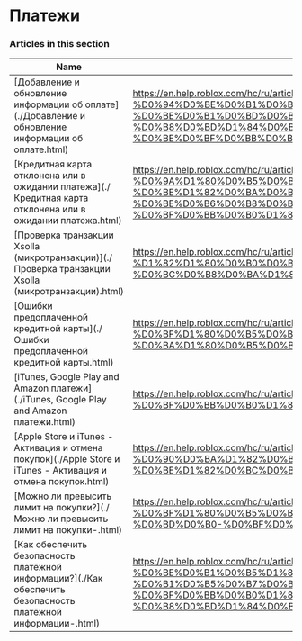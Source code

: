 # Платежи  
### Articles in this section
Name|URL
-|-
[Добавление и обновление информации об оплате](./Добавление и обновление информации об оплате.html) |https://en.help.roblox.com/hc/ru/articles/203312560-%D0%94%D0%BE%D0%B1%D0%B0%D0%B2%D0%BB%D0%B5%D0%BD%D0%B8%D0%B5-%D0%B8-%D0%BE%D0%B1%D0%BD%D0%BE%D0%B2%D0%BB%D0%B5%D0%BD%D0%B8%D0%B5-%D0%B8%D0%BD%D1%84%D0%BE%D1%80%D0%BC%D0%B0%D1%86%D0%B8%D0%B8-%D0%BE%D0%B1-%D0%BE%D0%BF%D0%BB%D0%B0%D1%82%D0%B5
[Кредитная карта отклонена или в ожидании платежа](./Кредитная карта отклонена или в ожидании платежа.html) |https://en.help.roblox.com/hc/ru/articles/360000359923-%D0%9A%D1%80%D0%B5%D0%B4%D0%B8%D1%82%D0%BD%D0%B0%D1%8F-%D0%BA%D0%B0%D1%80%D1%82%D0%B0-%D0%BE%D1%82%D0%BA%D0%BB%D0%BE%D0%BD%D0%B5%D0%BD%D0%B0-%D0%B8%D0%BB%D0%B8-%D0%B2-%D0%BE%D0%B6%D0%B8%D0%B4%D0%B0%D0%BD%D0%B8%D0%B8-%D0%BF%D0%BB%D0%B0%D1%82%D0%B5%D0%B6%D0%B0
[Проверка  транзакции  Xsolla (микротранзакции)](./Проверка  транзакции  Xsolla (микротранзакции).html) |https://en.help.roblox.com/hc/ru/articles/360016750311-%D0%9F%D1%80%D0%BE%D0%B2%D0%B5%D1%80%D0%BA%D0%B0-%D1%82%D1%80%D0%B0%D0%BD%D0%B7%D0%B0%D0%BA%D1%86%D0%B8%D0%B8-Xsolla-%D0%BC%D0%B8%D0%BA%D1%80%D0%BE%D1%82%D1%80%D0%B0%D0%BD%D0%B7%D0%B0%D0%BA%D1%86%D0%B8%D0%B8
[Ошибки предоплаченной кредитной карты](./Ошибки предоплаченной кредитной карты.html) |https://en.help.roblox.com/hc/ru/articles/203312680-%D0%9E%D1%88%D0%B8%D0%B1%D0%BA%D0%B8-%D0%BF%D1%80%D0%B5%D0%B4%D0%BE%D0%BF%D0%BB%D0%B0%D1%87%D0%B5%D0%BD%D0%BD%D0%BE%D0%B9-%D0%BA%D1%80%D0%B5%D0%B4%D0%B8%D1%82%D0%BD%D0%BE%D0%B9-%D0%BA%D0%B0%D1%80%D1%82%D1%8B
[iTunes, Google Play and Amazon платежи](./iTunes, Google Play and Amazon платежи.html) |https://en.help.roblox.com/hc/ru/articles/203312760-iTunes-Google-Play-and-Amazon-%D0%BF%D0%BB%D0%B0%D1%82%D0%B5%D0%B6%D0%B8
[Apple Store и iTunes - Активация и отмена покупок](./Apple Store и iTunes - Активация и отмена покупок.html) |https://en.help.roblox.com/hc/ru/articles/360029554512-Apple-Store-%D0%B8-iTunes-%D0%90%D0%BA%D1%82%D0%B8%D0%B2%D0%B0%D1%86%D0%B8%D1%8F-%D0%B8-%D0%BE%D1%82%D0%BC%D0%B5%D0%BD%D0%B0-%D0%BF%D0%BE%D0%BA%D1%83%D0%BF%D0%BE%D0%BA
[Можно ли  превысить лимит на покупки?](./Можно ли  превысить лимит на покупки-.html) |https://en.help.roblox.com/hc/ru/articles/203312670-%D0%9C%D0%BE%D0%B6%D0%BD%D0%BE-%D0%BB%D0%B8-%D0%BF%D1%80%D0%B5%D0%B2%D1%8B%D1%81%D0%B8%D1%82%D1%8C-%D0%BB%D0%B8%D0%BC%D0%B8%D1%82-%D0%BD%D0%B0-%D0%BF%D0%BE%D0%BA%D1%83%D0%BF%D0%BA%D0%B8
[Как обеспечить безопасность платёжной информации?](./Как обеспечить безопасность платёжной информации-.html) |https://en.help.roblox.com/hc/ru/articles/203312590-%D0%9A%D0%B0%D0%BA-%D0%BE%D0%B1%D0%B5%D1%81%D0%BF%D0%B5%D1%87%D0%B8%D1%82%D1%8C-%D0%B1%D0%B5%D0%B7%D0%BE%D0%BF%D0%B0%D1%81%D0%BD%D0%BE%D1%81%D1%82%D1%8C-%D0%BF%D0%BB%D0%B0%D1%82%D1%91%D0%B6%D0%BD%D0%BE%D0%B9-%D0%B8%D0%BD%D1%84%D0%BE%D1%80%D0%BC%D0%B0%D1%86%D0%B8%D0%B8